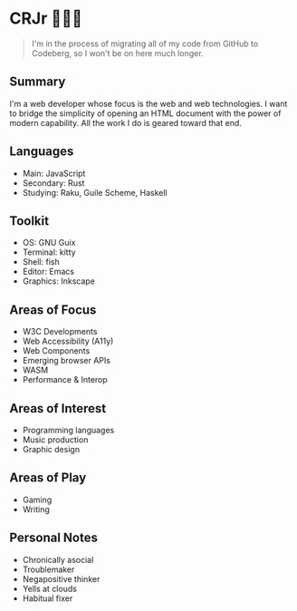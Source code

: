 # CRJr 👨🏾‍💻

> I'm in the process of migrating all of my code from GitHub to Codeberg, so I won't be on here much longer.

## Summary

I'm a web developer whose focus is the web and web technologies. I want to bridge the simplicity of opening 
an HTML document with the power of modern capability. All the work I do is geared toward that end.

## Languages

+ Main: JavaScript
+ Secondary: Rust
+ Studying: Raku, Guile Scheme, Haskell

## Toolkit

+ OS: GNU Guix
+ Terminal: kitty
+ Shell: fish
+ Editor: Emacs
+ Graphics: Inkscape

## Areas of Focus

+ W3C Developments
+ Web Accessibility (A11y)
+ Web Components
+ Emerging browser APIs
+ WASM
+ Performance & Interop

## Areas of Interest

+ Programming languages
+ Music production
+ Graphic design

## Areas of Play

+ Gaming
+ Writing

## Personal Notes

+ Chronically asocial
+ Troublemaker
+ Negapositive thinker
+ Yells at clouds
+ Habitual fixer

<!---
cr-jr/cr-jr is a ✨ special ✨ repository because its `README.md` (this file) appears on your GitHub profile.
You can click the Preview link to take a look at your changes.
--->
